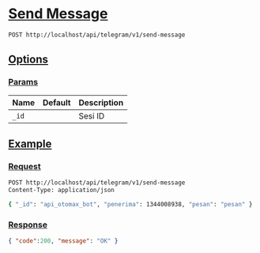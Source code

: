 # [Send Message]()

<!--
@category Endpoint
-->

```bash
POST http://localhost/api/telegram/v1/send-message
```

## [Options]()

### [Params]()

Name | Default | Description
--- | --- | ---
`_id` |  | Sesi ID

## [Example]()

### [Request]()

```bash
POST http://localhost/api/telegram/v1/send-message
Content-Type: application/json

{ "_id": "api_otomax_bot", "penerima": 1344008938, "pesan": "pesan" }
```

### [Response]()

```json
{ "code":200, "message": "OK" }
```
